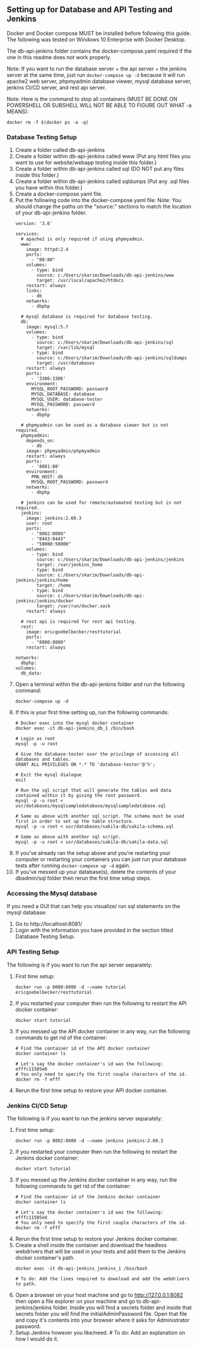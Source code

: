 ## Setting up for Database and API Testing and Jenkins
Docker and Docker compose MUST be installed before following this guide.
The following was tested on Windows 10 Enterprise with Docker Desktop.

The db-api-jenkins folder contains the docker-compose.yaml required if the one in this readme does not work properly.

Note: If you want to run the database server + the api server + the jenkins server at the same time, just run ```docker-compose up -d``` because it will run apache2 web server, phpmyadmin database viewer, mysql database server, jenkins CI/CD server, and rest api server.

Note: Here is the command to stop all containers (MUST BE DONE ON POWERSHELL OR SUBSHELL WILL NOT BE ABLE TO FIGURE OUT WHAT -a MEANS):
  ```
  docker rm -f $(docker ps -a -q)
  ```

### Database Testing Setup
1. Create a folder called db-api-jenkins
2. Create a folder within db-api-jenkins called www (Put any html files you want to use for website/webapp testing inside this folder.)
3. Create a folder within db-api-jenkins called sql (DO NOT put any files inside this folder.)
4. Create a folder within db-api-jenkins called sqldumps (Put any .sql files you have within this folder.)
5. Create a docker-compose.yaml file.
6. Put the following code into the docker-compose.yaml file:
    Note: You should change the paths on the "source:" sections to match the location of your db-api-jenkins folder.
    ```
    version: '3.6'

    services:
      # apache2 is only required if using phpmyadmin.
      www:
        image: httpd:2.4
        ports: 
          - "80:80"
        volumes:
          - type: bind
            source: c:/Users/skarim/Downloads/db-api-jenkins/www
            target: /usr/local/apache2/htdocs
        restart: always
        links:
          - db
        networks:
          - dbphp

      # mysql database is required for database testing.
      db:
        image: mysql:5.7
        volumes:
          - type: bind
            source: c:/Users/skarim/Downloads/db-api-jenkins/sql
            target: /var/lib/mysql
          - type: bind
            source: c:/Users/skarim/Downloads/db-api-jenkins/sqldumps
            target: /usr/databases
        restart: always
        ports:
          - '3306:3306'
        environment:
          MYSQL_ROOT_PASSWORD: password
          MYSQL_DATABASE: database
          MYSQL_USER: database-tester
          MYSQL_PASSWORD: password
        networks:
          - dbphp

      # phpmyadmin can be used as a database viewer but is not required.
      phpmyadmin:
        depends_on:
          - db
        image: phpmyadmin/phpmyadmin
        restart: always
        ports:
          - '8081:80'
        environment:
          PMA_HOST: db
          MYSQL_ROOT_PASSWORD: password 
        networks:
          - dbphp

      # jenkins can be used for remote/automated testing but is not required.
      jenkins:
        image: jenkins:2.60.3
        user: root
        ports: 
          - "8082:8080"
          - "8443:8443"
          - "50000:50000"
        volumes:
          - type: bind
            source: c:/Users/skarim/Downloads/db-api-jenkins/jenkins
            target: /var/jenkins_home
          - type: bind
            source: c:/Users/skarim/Downloads/db-api-jenkins/jenkins/home
            target: /home
          - type: bind
            source: c:/Users/skarim/Downloads/db-api-jenkins/jenkins/docker
            target: /var/run/docker.sock
        restart: always

      # rest api is required for rest api testing.
      rest:
        image: ericgoebelbecker/resttutorial
        ports: 
          - "8080:8080"
        restart: always

    networks:
      dbphp:
    volumes:
      db_data:
    ```
7. Open a terminal within the db-api-jenkins folder and run the following command:
    ```
    docker-compose up -d
    ```
8. If this is your first time setting up, run the following commands:
    ```
    # Docker exec into the mysql docker container
    docker exec -it db-api-jenkins_db_1 /bin/bash

    # Login as root
    mysql -p -u root 

    # Give the database-tester user the privilege of accessing all databases and tables.
    GRANT ALL PRIVILEGES ON *.* TO 'database-tester'@'%';

    # Exit the mysql dialogue
    exit

    # Run the sql script that will generate the tables and data contained within it by giving the root password.
    mysql -p -u root < usr/databases/mysqlsampledatabase/mysqlsampledatabase.sql

    # Same as above with another sql script. The schema must be used first in order to set up the table structure.
    mysql -p -u root < usr/databases/sakila-db/sakila-schema.sql

    # Same as above with another sql script.
    mysql -p -u root < usr/databases/sakila-db/sakila-data.sql
    ```
9. If you've already ran the setup above and you're restarting your computer or restarting your containers you can just run your database tests after running ```docker-compose up -d``` again.
10. If you've messed up your database(s), delete the contents of your dbadmin/sql folder then rerun the first time setup steps.

### Accessing the Mysql database
If you need a GUI that can help you visualize/ run sql statements on the mysql database:
1. Go to http://localhost:8081/
2. Login with the information you have provided in the section titled Database Testing Setup. 

### API Testing Setup
The following is if you want to run the api server separately:
1. First time setup:
    ```
    docker run -p 8080:8080 -d -–name tutorial ericgoebelbecker/resttutorial
    ```
2. If you restarted your computer then run the following to restart the API docker container:
    ```
    docker start tutorial
    ```
3. If you messed up the API docker container in any way, run the following commands to get rid of the container:
    ```
    # Find the container id of the API docker container
    docker container ls

    # Let's say the docker container's id was the following: efffc11505e8 
    # You only need to specify the first couple characters of the id.
    docker rm -f efff
    ```
4. Rerun the first time setup to restore your API docker container.

### Jenkins CI/CD Setup
The following is if you want to run the jenkins server separately:
1. First time setup:
    ```
    docker run -p 8082:8080 -d -–name jenkins jenkins:2.60.3
    ```
2. If you restarted your computer then run the following to restart the Jenkins docker container:
    ```
    docker start tutorial
    ```
3. If you messed up the Jenkins docker container in any way, run the following commands to get rid of the container:
    ```
    # Find the container id of the Jenkins docker container
    docker container ls

    # Let's say the docker container's id was the following: efffc11505e8 
    # You only need to specify the first couple characters of the id.
    docker rm -f efff
    ```
4. Rerun the first time setup to restore your Jenkins docker container.
5. Create a shell inside the container and download the headless webdrivers that will be used in your tests and add them to the Jenkins docker container's path.
    ```
    docker exec -it db-api-jenkins_jenkins_1 /bin/bash

    # To do: Add the lines required to download and add the webdrivers to path.
    ```
6. Open a browser on your host machine and go to http://127.0.0.1:8082 then open a file explorer on your machine and go to db-api-jenkins/jenkins folder. Inside you will find a secrets folder and inside that secrets folder you will find the initialAdminPassword file. Open that file and copy it's contents into your browser where it asks for Administrator password.
7. Setup Jenkins however you like/need. # To do: Add an explanation on how I would do it.